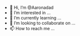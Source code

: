 - 👋 Hi, I’m @Aaronadad
- 👀 I’m interested in ...
- 🌱 I’m currently learning ...
- 💞️ I’m looking to collaborate on ...
- 📫 How to reach me ...

<!---
Aaronadad/Aaronadad is a ✨ special ✨ repository because its `README.md` (this file) appears on your GitHub profile.
You can click the Preview link to take a look at your changes.
--->
